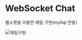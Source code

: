 # WebSocket Chat
웹소켓을 이용한 채팅 구현(mySql 연동)

![채팅구현](https://user-images.githubusercontent.com/94852003/170098587-ee0f3433-caf4-44ef-8ff7-699ed7b89ac7.gif)
